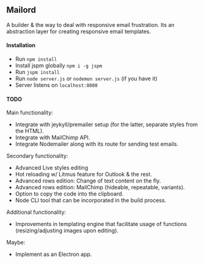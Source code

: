 ## Mailord

A builder &  the way to deal with responsive email frustration. Its an abstraction layer for creating responsive email templates.

#### Installation
- Run `npm install`
- Install jspm globally `npm i -g jspm`
- Run `jspm install`
- Run `node server.js` or `nodemon server.js` (if you have it)
- Server listens on `localhost:8080`

#### TODO
Main functionality:
- Integrate with jeykyll/premailer setup (for the latter, separate styles from the HTML).
- Integrate with MailChimp API.
- Integrate Nodemailer along with its route for sending test emails.
 
Secondary functionality:

- Advanced Live styles editing
- Hot reloading w/ Litmus feature for Outlook & the rest.
- Advanced rows edition: Change of text content on the fly.
- Advanced rows edition: MailChimp (hideable, repeatable, variants).
- Option to copy the code into the clipboard.
- Node CLI tool that can be incorporated in the build process.

Additional functionality: 

- Improvements in templating engine that facilitate usage of functions (resizing/adjusting images upon editing).

Maybe:
- Implement as an Electron app.
